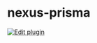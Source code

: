# nexus-prisma

[![Edit plugin](https://codesandbox.io/static/img/play-codesandbox.svg)](https://codesandbox.io/s/github/prisma/nexus-prisma/tree/master/example?module=%2Fsrc%2Fresolvers%2Fquery.ts)
